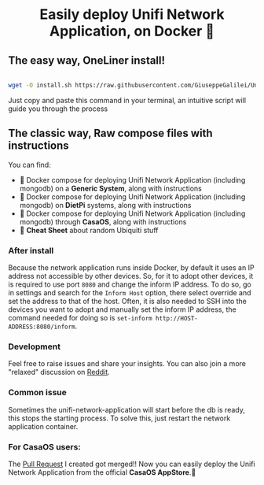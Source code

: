 <h1 align=center>Easily deploy Unifi Network Application, on Docker 🐳</h1>

## The easy way, OneLiner install!
```bash

wget -O install.sh https://raw.githubusercontent.com/GiuseppeGalilei/Unifi-Network-Application/main/OneLiner/install.sh && chmod +x install.sh && ./install.sh

```
Just copy and paste this command in your terminal, an intuitive script will guide you through the process

## The classic way, Raw compose files with instructions
You can find:
- 🐳 Docker compose for deploying Unifi Network Application (including mongodb) on a **Generic System**, along with instructions
- 🐳 Docker compose for deploying Unifi Network Application (including mongodb) on **DietPi** systems, along with instructions
- 🐳 Docker compose for deploying Unifi Network Application (including mongodb) through **CasaOS**, along with instructions
- 📔 **Cheat Sheet** about random Ubiquiti stuff

### After install

Because the network application runs inside Docker, by default it uses an IP address not accessible by other devices.
So, for it to adopt other devices, it is required to use port `8080` and change the inform IP address. To do so, go in settings and search for the `Inform Host` option, there select override and set the address to that of the host.
Often, it is also needed to SSH into the devices you want to adopt and manually set the inform IP address, the command needed for doing so is `set-inform http://HOST-ADDRESS:8080/inform`.

### Development
Feel free to raise issues and share your insights.
You can also join a more "relaxed" discussion on [Reddit](https://www.reddit.com/r/Ubiquiti/comments/18stenb/unifi_network_application_easy_docker_deployment/).

### Common issue
Sometimes the unifi-network-application will start before the db is ready, this stops the starting process.
To solve this, just restart the network application container.

### For CasaOS users:
The [Pull Request](https://github.com/IceWhaleTech/CasaOS-AppStore/pull/374) I created got merged!!
Now you can easily deploy the Unifi Network Application from the official **CasaOS AppStore**.🤩
